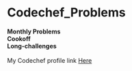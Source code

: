 # Codechef_Problems
**Monthly Problems**<br/>
**Cookoff**<br/>
**Long-challenges**<br/><br/>
My Codechef profile link [Here](https://www.codechef.com/users/j2infy)
